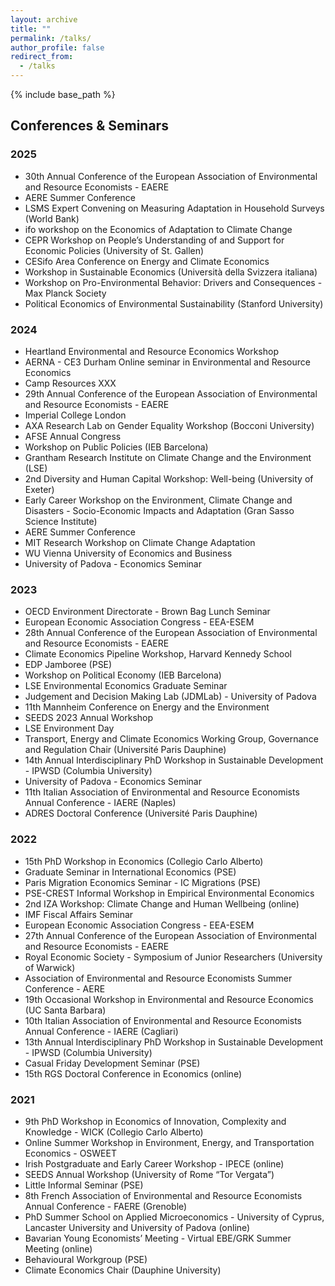 ```yaml
---
layout: archive
title: ""
permalink: /talks/
author_profile: false
redirect_from:
  - /talks
---
```


{% include base_path %}

## Conferences & Seminars

### 2025

- 30th Annual Conference of the European Association of Environmental and Resource Economists - EAERE
- AERE Summer Conference
- LSMS Expert Convening on Measuring Adaptation in Household Surveys (World Bank)
- ifo workshop on the Economics of Adaptation to Climate Change
- CEPR Workshop on People’s Understanding of and Support for Economic Policies (University of St. Gallen)
- CESifo Area Conference on Energy and Climate Economics
- Workshop in Sustainable Economics (Università della Svizzera italiana)
- Workshop on Pro-Environmental Behavior: Drivers and Consequences - Max Planck Society
- Political Economics of Environmental Sustainability (Stanford University)

### 2024

- Heartland Environmental and Resource Economics Workshop
- AERNA - CE3 Durham Online seminar in Environmental and Resource Economics
- Camp Resources XXX 
- 29th Annual Conference of the European Association of Environmental and Resource Economists - EAERE
- Imperial College London
- AXA Research Lab on Gender Equality Workshop (Bocconi University)
- AFSE Annual Congress
- Workshop on Public Policies (IEB Barcelona)
- Grantham Research Institute on Climate Change and the Environment (LSE)
- 2nd Diversity and Human Capital Workshop: Well-being (University of Exeter)
- Early Career Workshop on the Environment, Climate Change and Disasters - Socio-Economic Impacts and Adaptation (Gran Sasso Science Institute)
- AERE Summer Conference
- MIT Research Workshop on Climate Change Adaptation
- WU Vienna University of Economics and Business
- University of Padova - Economics Seminar

### 2023

- OECD Environment Directorate - Brown Bag Lunch Seminar
- European Economic Association Congress - EEA-ESEM
- 28th Annual Conference of the European Association of Environmental and Resource Economists - EAERE
- Climate Economics Pipeline Workshop, Harvard Kennedy School
- EDP Jamboree (PSE)
- Workshop on Political Economy (IEB Barcelona)
- LSE Environmental Economics Graduate Seminar
- Judgement and Decision Making Lab (JDMLab) - University of Padova
- 11th Mannheim Conference on Energy and the Environment
- SEEDS 2023 Annual Workshop
- LSE Environment Day 
- Transport, Energy and Climate Economics Working Group, Governance and Regulation Chair (Université Paris Dauphine)
- 14th Annual Interdisciplinary PhD Workshop in Sustainable Development - IPWSD (Columbia University)
- University of Padova - Economics Seminar
- 11th Italian Association of Environmental and Resource Economists Annual Conference - IAERE (Naples)
- ADRES Doctoral Conference (Université Paris Dauphine)

### 2022

- 15th PhD Workshop in Economics (Collegio Carlo Alberto)
- Graduate Seminar in International Economics (PSE)
- Paris Migration Economics Seminar - IC Migrations (PSE)
- PSE-CREST Informal Workshop in Empirical Environmental Economics
- 2nd IZA Workshop: Climate Change and Human Wellbeing (online)
- IMF Fiscal Affairs Seminar
- European Economic Association Congress - EEA-ESEM
- 27th Annual Conference of the European Association of Environmental and Resource Economists - EAERE
- Royal Economic Society - Symposium of Junior Researchers (University of Warwick)
- Association of Environmental and Resource Economists Summer Conference - AERE
- 19th Occasional Workshop in Environmental and Resource Economics (UC Santa Barbara)
- 10th Italian Association of Environmental and Resource Economists Annual Conference - IAERE (Cagliari)
- 13th Annual Interdisciplinary PhD Workshop in Sustainable Development - IPWSD (Columbia University)
- Casual Friday Development Seminar (PSE)
- 15th RGS Doctoral Conference in Economics (online)


### 2021

- 9th PhD Workshop in Economics of Innovation, Complexity and Knowledge - WICK (Collegio Carlo Alberto)
- Online Summer Workshop in Environment, Energy, and Transportation Economics - OSWEET
- Irish Postgraduate and Early Career Workshop - IPECE (online)
- SEEDS Annual Workshop (University of Rome “Tor Vergata”)
- Little Informal Seminar (PSE)
- 8th French Association of Environmental and Resource Economists Annual Conference - FAERE (Grenoble)
- PhD Summer School on Applied Microeconomics - University of Cyprus, Lancaster University and University of Padova (online)
- Bavarian Young Economists’ Meeting - Virtual EBE/GRK Summer Meeting (online)
- Behavioural Workgroup (PSE)
- Climate Economics Chair (Dauphine University)
